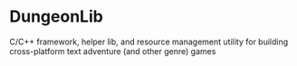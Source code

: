 DungeonLib
==========

C/C++ framework, helper lib, and resource management utility for building cross-platform text adventure (and other genre) games
